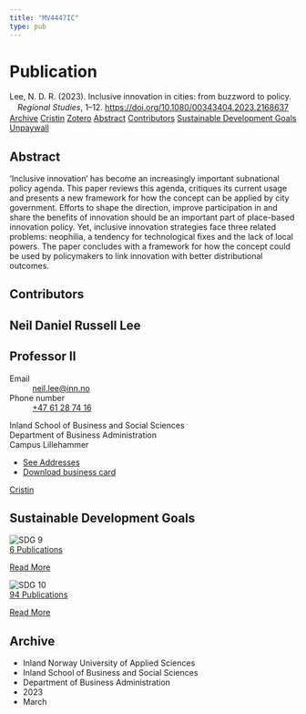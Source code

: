 ```yaml
---
title: "MV4447IC"
type: pub
---
```

<h1>Publication</h1>
<article id="csl-bib-container-MV4447IC" class="csl-bib-container">
  <div class="csl-bib-body" style="line-height: 1.35; padding-left: 1em; text-indent:-1em;">
  <div class="csl-entry">Lee, N. D. R. (2023). Inclusive innovation in cities: from buzzword to policy. <i>Regional Studies</i>, 1&#x2013;12. <a href="https://doi.org/10.1080/00343404.2023.2168637">https://doi.org/10.1080/00343404.2023.2168637</a></div>
</div>
  <div class="csl-bib-buttons">
    <a href="#taxonomy-article-MV4447IC" class="csl-bib-button">Archive</a>
    <a href="https://app.cristin.no/results/show.jsf?id=2136113" alt="Cristin URL" class="csl-bib-button">Cristin</a>
    <a href="http://zotero.org/groups/5402882/items/MV4447IC" alt="Zotero URL" class="csl-bib-button">Zotero</a>
    <a href="#abstract-article-MV4447IC" class="csl-bib-button">Abstract</a>
    <a href="#contributors-article-MV4447IC" class="csl-bib-button">Contributors</a>
    <a href="#sdg-article-MV4447IC" class="csl-bib-button">Sustainable Development Goals</a>
    <a href="https://doi.org/10.1080/00343404.2023.2168637" class="csl-bib-button">Unpaywall</a>
  </div>
  <div id="csl-bib-meta-container-MV4447IC"></div>
</article>
<div id="csl-bib-meta-MV4447IC" class="csl-bib-meta">
  <article id="abstract-article-MV4447IC" class="abstract-article">
    <h1>Abstract</h1>
    ‘Inclusive innovation’ has become an increasingly important subnational policy agenda. This paper reviews this agenda, critiques its current usage and presents a new framework for how the concept can be applied by city government. Efforts to shape the direction, improve participation in and share the benefits of innovation should be an important part of place-based innovation policy. Yet, inclusive innovation strategies face three related problems: neophilia, a tendency for technological fixes and the lack of local powers. The paper concludes with a framework for how the concept could be used by policymakers to link innovation with better distributional outcomes.
  </article>
  <article id="contributors-article-MV4447IC" class="contributors-article">
    <h1>Contributors</h1>
    <div class="personas"> <div class="vrtx-hinn-person-card"> <div class="photo"> <i class="lar la-user-circle missing-person"></i> </div> <div class="info"> <hgroup><h1>Neil Daniel Russell Lee</h1> <h2>Professor II</h2> </hgroup><dl> <dt>Email</dt> <dd> <a href="mailto:neil.lee@inn.no">neil.lee@inn.no</a> </dd> <dt>Phone number</dt> <dd><a href="tel:+4761287416"> +47 61 28 74 16 </a></dd> </dl> <p> Inland School of Business and Social Sciences<br> Department of Business Administration<br> Campus Lillehammer </p> <ul class="vrtx-hinn-links"> <li><a href="https://www.inn.no/english/find-an-employee/neil-lee.html#vrtx-hinn-addresses">See Addresses</a></li> <li><a href="https://www.inn.no/english/find-an-employee/neil-lee.html?vrtx=vcf">Download business card</a></li> </ul> </div> </div> <a href="https://app.cristin.no/persons/show.jsf?id=1579016" alt="Cristin URL" class="personas-cristin">Cristin</a> </div>
  </article>
  <article id="sdg-article-MV4447IC" class="sdg-article">
    <h1>Sustainable Development Goals</h1>
    <div class="sdg-container"><div id="sdg9" class="sdg"> <img src="{{< params subfolder >}}images/sdg/sdg09_en.png" class="image" alt="SDG 9"> <div class="sdg-overlay"> <a href="{{< params subfolder >}}en/archive/?sdg=9#archive" class="sdg-publication-count"><span>6</span> Publications</a> <p><a href="https://sdgs.un.org/goals/goal9" class="sdg-read-more">Read More</a></p> </div> </div> <div id="sdg10" class="sdg"> <img src="{{< params subfolder >}}images/sdg/sdg10_en.png" class="image" alt="SDG 10"> <div class="sdg-overlay"> <a href="{{< params subfolder >}}en/archive/?sdg=10#archive" class="sdg-publication-count"><span>94</span> Publications</a> <p><a href="https://sdgs.un.org/goals/goal10" class="sdg-read-more">Read More</a></p> </div> </div></div>
  </article>
  <article id="taxonomy-article-MV4447IC" class="taxonomy-article">
    <h1>Archive</h1>
    <ul>
      <li>Inland Norway University of Applied Sciences</li>
      <li>Inland School of Business and Social Sciences</li>
      <li>Department of Business Administration</li>
      <li>2023</li>
      <li>March</li>
    </ul>
  </article>
</div>
